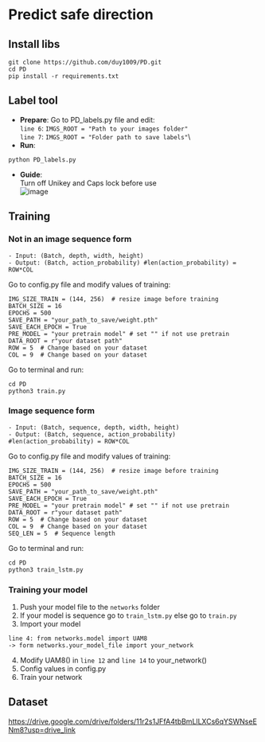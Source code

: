# Predict safe direction
## Install libs
```
git clone https://github.com/duy1009/PD.git
cd PD
pip install -r requirements.txt
```
## Label tool
- **Prepare**:
Go to PD_labels.py file and edit:\
`line 6`: `IMGS_ROOT = "Path to your images folder"`\
`line 7`: `IMGS_ROOT = "Folder path to save labels"`\
- **Run**:
```
python PD_labels.py
```
- **Guide**:\
Turn off Unikey and Caps lock before use\
![image](https://github.com/duy1009/PD/assets/84137684/2ec41de4-38e7-4a72-831f-8d25ec00889f)

## Training

### Not in an image sequence form 
``` Network: 
- Input: (Batch, depth, width, height)
- Output: (Batch, action_probability) #len(action_probability) = ROW*COL 
```
Go to config.py file and modify values of training:
```
IMG_SIZE_TRAIN = (144, 256)  # resize image before training
BATCH_SIZE = 16
EPOCHS = 500
SAVE_PATH = "your_path_to_save/weight.pth"
SAVE_EACH_EPOCH = True
PRE_MODEL = "your pretrain model" # set "" if not use pretrain
DATA_ROOT = r"your dataset path"
ROW = 5  # Change based on your dataset
COL = 9  # Change based on your dataset
```
Go to terminal and run:
```
cd PD
python3 train.py
```
### Image sequence form 
``` Network: 
- Input: (Batch, sequence, depth, width, height)
- Output: (Batch, sequence, action_probability) #len(action_probability) = ROW*COL 
```
Go to config.py file and modify values of training:
```
IMG_SIZE_TRAIN = (144, 256)  # resize image before training
BATCH_SIZE = 16
EPOCHS = 500
SAVE_PATH = "your_path_to_save/weight.pth"
SAVE_EACH_EPOCH = True
PRE_MODEL = "your pretrain model" # set "" if not use pretrain
DATA_ROOT = r"your dataset path"
ROW = 5  # Change based on your dataset
COL = 9  # Change based on your dataset
SEQ_LEN = 5  # Sequence length
```
Go to terminal and run:
```
cd PD
python3 train_lstm.py
```

### Training your model
1. Push your model file to the `networks` folder
2. If your model is sequence go to `train_lstm.py` else go to `train.py`
3. Import your model
```
line 4: from networks.model import UAM8
-> form networks.your_model_file import your_network
```
4. Modify UAM8() in `line 12` and `line 14` to your_network()
5. Config values in config.py
6. Train your network

## Dataset
https://drive.google.com/drive/folders/11r2s1JFfA4tbBmLlLXCs6qYSWNseENm8?usp=drive_link
